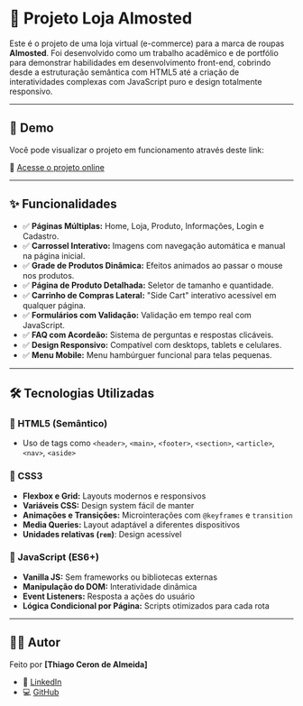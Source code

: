 # 👕 Projeto Loja Almosted

Este é o projeto de uma loja virtual (e-commerce) para a marca de roupas **Almosted**. Foi desenvolvido como um trabalho acadêmico e de portfólio para demonstrar habilidades em desenvolvimento front-end, cobrindo desde a estruturação semântica com HTML5 até a criação de interatividades complexas com JavaScript puro e design totalmente responsivo.

---

## 🚀 Demo

Você pode visualizar o projeto em funcionamento através deste link:

🔗 [Acesse o projeto online](https://thiagoceron.github.io/Almosted-FrontEnd/index.html)  

---

## ✨ Funcionalidades

- ✅ **Páginas Múltiplas:** Home, Loja, Produto, Informações, Login e Cadastro.
- ✅ **Carrossel Interativo:** Imagens com navegação automática e manual na página inicial.
- ✅ **Grade de Produtos Dinâmica:** Efeitos animados ao passar o mouse nos produtos.
- ✅ **Página de Produto Detalhada:** Seletor de tamanho e quantidade.
- ✅ **Carrinho de Compras Lateral:** "Side Cart" interativo acessível em qualquer página.
- ✅ **Formulários com Validação:** Validação em tempo real com JavaScript.
- ✅ **FAQ com Acordeão:** Sistema de perguntas e respostas clicáveis.
- ✅ **Design Responsivo:** Compatível com desktops, tablets e celulares.
- ✅ **Menu Mobile:** Menu hambúrguer funcional para telas pequenas.

---

## 🛠️ Tecnologias Utilizadas

### 🔹 HTML5 (Semântico)
- Uso de tags como `<header>`, `<main>`, `<footer>`, `<section>`, `<article>`, `<nav>`, `<aside>`

### 🔹 CSS3
- **Flexbox e Grid:** Layouts modernos e responsivos
- **Variáveis CSS:** Design system fácil de manter
- **Animações e Transições:** Microinterações com `@keyframes` e `transition`
- **Media Queries:** Layout adaptável a diferentes dispositivos
- **Unidades relativas (`rem`)**: Design acessível

### 🔹 JavaScript (ES6+)
- **Vanilla JS:** Sem frameworks ou bibliotecas externas
- **Manipulação do DOM:** Interatividade dinâmica
- **Event Listeners:** Resposta a ações do usuário
- **Lógica Condicional por Página:** Scripts otimizados para cada rota

---

## 👨‍💻 Autor

Feito por **[Thiago Ceron de Almeida]**

- 🔗 [LinkedIn](https://www.linkedin.com/in/thiago-ceron-de-almeida-955836307/)
- 💻 [GitHub](https://github.com/thiagoceron)




